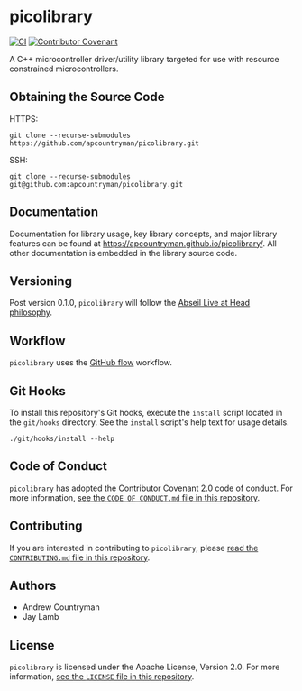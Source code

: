 # picolibrary
[![CI](https://github.com/apcountryman/picolibrary/actions/workflows/ci.yml/badge.svg)](https://github.com/apcountryman/picolibrary/actions/workflows/ci.yml)
[![Contributor Covenant](https://img.shields.io/badge/Contributor%20Covenant-2.0-4baaaa.svg)](CODE_OF_CONDUCT.md)

A C++ microcontroller driver/utility library targeted for use with resource
constrained microcontrollers.

## Obtaining the Source Code
HTTPS:
```shell
git clone --recurse-submodules https://github.com/apcountryman/picolibrary.git
```
SSH:
```shell
git clone --recurse-submodules git@github.com:apcountryman/picolibrary.git
```

## Documentation
Documentation for library usage, key library concepts, and major library features can be
found at https://apcountryman.github.io/picolibrary/.
All other documentation is embedded in the library source code.

## Versioning
Post version 0.1.0, `picolibrary` will follow the [Abseil Live at Head
philosophy](https://abseil.io/about/philosophy).

## Workflow
`picolibrary` uses the [GitHub flow](https://guides.github.com/introduction/flow/)
workflow.

## Git Hooks
To install this repository's Git hooks, execute the `install` script located in the
`git/hooks` directory.
See the `install` script's help text for usage details.
```shell
./git/hooks/install --help
```

## Code of Conduct
`picolibrary` has adopted the Contributor Covenant 2.0 code of conduct.
For more information, [see the `CODE_OF_CONDUCT.md` file in this
repository](CODE_OF_CONDUCT.md).

## Contributing
If you are interested in contributing to `picolibrary`, please [read the `CONTRIBUTING.md`
file in this repository](CONTRIBUTING.md).

## Authors
- Andrew Countryman
- Jay Lamb

## License
`picolibrary` is licensed under the Apache License, Version 2.0.
For more information, [see the `LICENSE` file in this repository](LICENSE).
